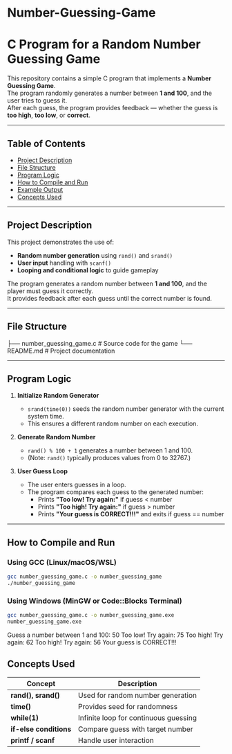 # Number-Guessing-Game
# C Program for a Random Number Guessing Game

This repository contains a simple C program that implements a **Number Guessing Game**.  
The program randomly generates a number between **1 and 100**, and the user tries to guess it.  
After each guess, the program provides feedback — whether the guess is **too high**, **too low**, or **correct**.

---

## Table of Contents
- [Project Description](#project-description)
- [File Structure](#file-structure)
- [Program Logic](#program-logic)
- [How to Compile and Run](#how-to-compile-and-run)
- [Example Output](#example-output)
- [Concepts Used](#concepts-used)

---

## Project Description
This project demonstrates the use of:
- **Random number generation** using `rand()` and `srand()`
- **User input** handling with `scanf()`
- **Looping and conditional logic** to guide gameplay

The program generates a random number between **1 and 100**, and the player must guess it correctly.  
It provides feedback after each guess until the correct number is found.

---

## File Structure

├── number_guessing_game.c # Source code for the game
└── README.md # Project documentation

---

## Program Logic

1. **Initialize Random Generator**
   - `srand(time(0))` seeds the random number generator with the current system time.
   - This ensures a different random number on each execution.

2. **Generate Random Number**
   - `rand() % 100 + 1` generates a number between 1 and 100.
   - (Note: `rand()` typically produces values from 0 to 32767.)

3. **User Guess Loop**
   - The user enters guesses in a loop.
   - The program compares each guess to the generated number:
     - Prints **"Too low! Try again:"** if guess < number  
     - Prints **"Too high! Try again:"** if guess > number  
     - Prints **"Your guess is CORRECT!!!"** and exits if guess == number

---

## How to Compile and Run
### **Using GCC (Linux/macOS/WSL)**
```bash
gcc number_guessing_game.c -o number_guessing_game
./number_guessing_game
```
### **Using Windows (MinGW or Code::Blocks Terminal)**
```bash
gcc number_guessing_game.c -o number_guessing_game.exe
number_guessing_game.exe
```
Guess a number between 1 and 100:
50
Too low! Try again:
75
Too high! Try again:
62
Too high! Try again:
56
Your guess is CORRECT!!!

## Concepts Used

| Concept                | Description                           |
| ---------------------- | ------------------------------------- |
| **rand(), srand()**    | Used for random number generation     |
| **time()**             | Provides seed for randomness          |
| **while(1)**           | Infinite loop for continuous guessing |
| **if-else conditions** | Compare guess with target number      |
| **printf / scanf**     | Handle user interaction               |
